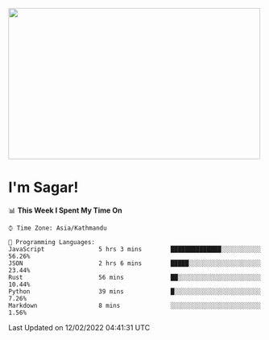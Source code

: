 
<img src="https://media.giphy.com/media/3ornk57KwDXf81rjWM/giphy.gif" width="500" height="300" frameBorder="0" class="giphy-embed" allowFullScreen></img>

#   I'm Sagar!

<!--START_SECTION:waka-->
📊 **This Week I Spent My Time On** 

```text
⌚︎ Time Zone: Asia/Kathmandu

💬 Programming Languages: 
JavaScript               5 hrs 3 mins        ██████████████░░░░░░░░░░░   56.26% 
JSON                     2 hrs 6 mins        █████░░░░░░░░░░░░░░░░░░░░   23.44% 
Rust                     56 mins             ██░░░░░░░░░░░░░░░░░░░░░░░   10.44% 
Python                   39 mins             █░░░░░░░░░░░░░░░░░░░░░░░░   7.26% 
Markdown                 8 mins              ░░░░░░░░░░░░░░░░░░░░░░░░░   1.56%

```


 Last Updated on 12/02/2022 04:41:31 UTC
<!--END_SECTION:waka-->
